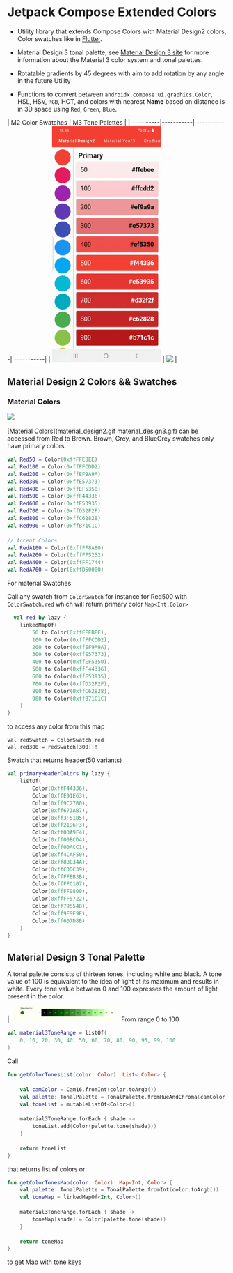 # Jetpack Compose Extended Colors

* Utility library that extends Compose Colors with Material Design2 colors, Color swatches like in
  [Flutter](https://api.flutter.dev/flutter/material/Colors-class.html).

* Material Design 3 tonal palette,
  see [Material Design 3 site](https://m3.material.io/styles/color/the-color-system/key-colors-tones)
  for more information about the Material 3 color system and tonal palettes.

* Rotatable gradients by 45 degrees with aim to add rotation by any angle in the future Utility

* Functions to convert between `androidx.compose.ui.graphics.Color`, HSL, HSV, `RGB`, HCT, and
  colors with nearest **Name** based on distance is in 3D space using `Red`, `Green`, `Blue`.

| M2 Color Swatches | M3 Tone Palettes | | ----------|-----------| -----------| -----------|
| <img src="./screenshots/material_design2.gif" width="250">
| <img src="./screenshots/colorpicker/material_design_3.gif" width="250"> |

## Material Design 2 Colors && Swatches

### Material Colors

<img src="https://i.stack.imgur.com/mteGN.png">

[Material Colors](material_design2.gif material_design3.gif) can be accessed from Red to Brown.
Brown, Grey, and BlueGrey swatches only have primary colors.

```kotlin
val Red50 = Color(0xffFFEBEE)
val Red100 = Color(0xffFFCDD2)
val Red200 = Color(0xffEF9A9A)
val Red300 = Color(0xffE57373)
val Red400 = Color(0xffEF5350)
val Red500 = Color(0xffF44336)
val Red600 = Color(0xffE53935)
val Red700 = Color(0xffD32F2F)
val Red800 = Color(0xffC62828)
val Red900 = Color(0xffB71C1C)

// Accent Colors
val RedA100 = Color(0xffFF8A80)
val RedA200 = Color(0xffFF5252)
val RedA400 = Color(0xffFF1744)
val RedA700 = Color(0xffD50000)
```

For material Swatches

Call any swatch from `ColorSwatch` for instance for Red500 with `ColorSwatch.red` which will return
primary color `Map<Int,Color>`

```kotlin
  val red by lazy {
    linkedMapOf(
        50 to Color(0xffFFEBEE),
        100 to Color(0xffFFCDD2),
        200 to Color(0xffEF9A9A),
        300 to Color(0xffE57373),
        400 to Color(0xffEF5350),
        500 to Color(0xffF44336),
        600 to Color(0xffE53935),
        700 to Color(0xffD32F2F),
        800 to Color(0xffC62828),
        900 to Color(0xffB71C1C)
    )
}
```

to access any color from this map

```
val redSwatch = ColorSwatch.red
val red300 = redSwatch[300]!!
```

Swatch that returns header(50 variants)

```kotlin
val primaryHeaderColors by lazy {
    listOf(
        Color(0xffF44336),
        Color(0xffE91E63),
        Color(0xff9C27B0),
        Color(0xff673AB7),
        Color(0xff3F51B5),
        Color(0xff2196F3),
        Color(0xff03A9F4),
        Color(0xff00BCD4),
        Color(0xff00ACC1),
        Color(0xff4CAF50),
        Color(0xff8BC34A),
        Color(0xffCDDC39),
        Color(0xffFFEB3B),
        Color(0xffFFC107),
        Color(0xffFF9800),
        Color(0xffFF5722),
        Color(0xff795548),
        Color(0xff9E9E9E),
        Color(0xff607D8B)
    )
}
```

## Material Design 3 Tonal Palette
A tonal palette consists of thirteen tones, including white and black. A tone value of 100 is equivalent to the idea of light at its maximum and results in white. Every tone value between 0 and 100 expresses the amount of light present in the color.


| <img src="./screenshots/m3_tones.png" width="250">
From range 0 to 100 
```kotlin
val material3ToneRange = listOf(
    0, 10, 20, 30, 40, 50, 60, 70, 80, 90, 95, 99, 100
)

```

Call
```kotlin
fun getColorTonesList(color: Color): List< Color> {

    val camColor = Cam16.fromInt(color.toArgb())
    val palette: TonalPalette = TonalPalette.fromHueAndChroma(camColor.hue, max(48.0,camColor.chroma))
    val toneList = mutableListOf<Color>()

    material3ToneRange.forEach { shade ->
        toneList.add(Color(palette.tone(shade)))
    }

    return toneList
}
```
that returns list of colors or

```kotlin
fun getColorTonesMap(color: Color): Map<Int, Color> {
    val palette: TonalPalette = TonalPalette.fromInt(color.toArgb())
    val toneMap = linkedMapOf<Int, Color>()

    material3ToneRange.forEach { shade ->
        toneMap[shade] = Color(palette.tone(shade))
    }

    return toneMap
}

```
to get Map with tone keys
